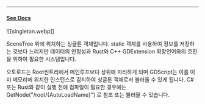 
---


#### [See Docs](https://docs.godotengine.org/ko/4.x/tutorials/scripting/singletons_autoload.html)

![[singleton.webp]]

SceneTree 위에 위치하는 싱글톤 객체입니다. static 객체를 사용하여 정보를 저장하는 것보다 느리지만 데이터의 안정성과 Rust와 C++ GDExtension 확장언어와의 호환을 위하여 필요한 시스템입니다.

오토로드는 Root씬트리에서 메인루프보다 상위에 자리하게 되며 GDScript는 이를 이미 메모리에 위치한 인스턴스로 감지하여 싱글톤 객체로서 불러올 수 있게 됩니다. C# 또는 Rust와 같이 실행 전에 컴파일이 필요한 경우에는 GetNode("/root/{AutoLoadName}") 로 참조 또는 불러올 수 있습니다.